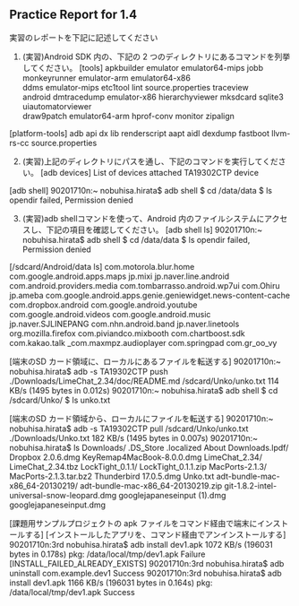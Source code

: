 Practice Report for 1.4
------

実習のレポートを下記に記述してください

1. (実習)Android SDK 内の、下記の 2 つのディレクトリにあるコマンドを列挙してください。
[tools]
apkbuilder         emulator           emulator64-mips    jobb               monkeyrunner       emulator-arm       emulator64-x86         
ddms               emulator-mips      etc1tool           lint               source.properties  traceview          
android            dmtracedump        emulator-x86       hierarchyviewer    mksdcard           sqlite3            uiautomatorviewer  
draw9patch         emulator64-arm     hprof-conv         monitor            zipalign 

[platform-tools]
adb	api	dx	lib	renderscript
aapt	aidl	dexdump   fastboot  llvm-rs-cc  source.properties

2. (実習)上記のディレクトリにパスを通し、下記のコマンドを実行してください。
[adb devices]
List of devices attached 
TA19302CTP     device

[adb shell]
90201710n:~ nobuhisa.hirata$ adb shell
$ cd /data/data
$ ls
opendir failed, Permission denied

3. (実習)adb shellコマンドを使って、Android 内のファイルシステムにアクセスし、下記の項目を確認してください。
[adb shell ls]
90201710n:~ nobuhisa.hirata$ adb shell
$ cd /data/data
$ ls
opendir failed, Permission denied

[/sdcard/Android/data ls]
com.motorola.blur.home
com.google.android.apps.maps
jp.mixi
jp.naver.line.android
com.android.providers.media
com.tombarrasso.android.wp7ui
com.Ohiru
jp.ameba
com.google.android.apps.genie.geniewidget.news-content-cache
com.dropbox.android
com.google.android.youtube
com.google.android.videos
com.google.android.music
jp.naver.SJLINEPANG
com.nhn.android.band
jp.naver.linetools
org.mozilla.firefox
com.piviandco.mixbooth
com.chartboost.sdk
com.kakao.talk
_com.maxmpz.audioplayer
com.springpad
com.gr_oo_vy

[端末のSD カード領域に、ローカルにあるファイルを転送する]
90201710n:~ nobuhisa.hirata$ adb -s TA19302CTP push ./Downloads/LimeChat_2.34/doc/README.md /sdcard/Unko/unko.txt
114 KB/s (1495 bytes in 0.012s)
90201710n:~ nobuhisa.hirata$ adb shell
$ cd /sdcard/Unko/
$ ls
unko.txt

[端末のSD カード領域から、ローカルにファイルを転送する]
90201710n:~ nobuhisa.hirata$ adb -s TA19302CTP pull /sdcard/Unko/unko.txt ./Downloads/Unko.txt
182 KB/s (1495 bytes in 0.007s)
90201710n:~ nobuhisa.hirata$ ls Downloads/
.DS_Store
.localized
About Downloads.lpdf/
Dropbox 2.0.6.dmg
KeyRemap4MacBook-8.0.0.dmg
LimeChat_2.34/
LimeChat_2.34.tbz
LockTight_0.1.1/
LockTight_0.1.1.zip
MacPorts-2.1.3/
MacPorts-2.1.3.tar.bz2
Thunderbird 17.0.5.dmg
Unko.txt
adt-bundle-mac-x86_64-20130219/
adt-bundle-mac-x86_64-20130219.zip
git-1.8.2-intel-universal-snow-leopard.dmg
googlejapaneseinput (1).dmg
googlejapaneseinput.dmg

[課題用サンプルプロジェクトの apk ファイルをコマンド経由で端末にインストールする]
[インストールしたアプリを、コマンド経由でアンインストールする]
90201710n:3rd nobuhisa.hirata$ adb install dev1.apk
1072 KB/s (196031 bytes in 0.178s)
     pkg: /data/local/tmp/dev1.apk
Failure [INSTALL_FAILED_ALREADY_EXISTS]
90201710n:3rd nobuhisa.hirata$ adb uninstall com.example.dev1
Success
90201710n:3rd nobuhisa.hirata$ adb install dev1.apk
1166 KB/s (196031 bytes in 0.164s)
     pkg: /data/local/tmp/dev1.apk
Success
